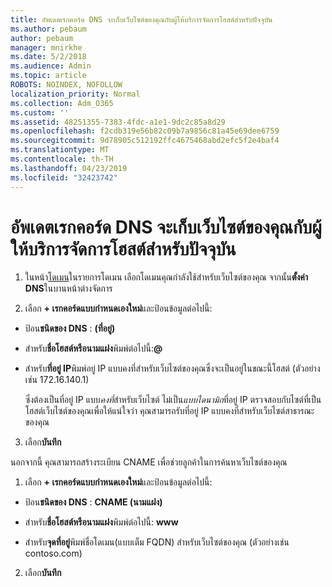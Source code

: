 ```yaml
---
title: อัพเดตเรกคอร์ด DNS จะเก็บเว็บไซต์ของคุณกับผู้ให้บริการจัดการโฮสต์สำหรับปัจจุบัน
ms.author: pebaum
author: pebaum
manager: mnirkhe
ms.date: 5/2/2018
ms.audience: Admin
ms.topic: article
ROBOTS: NOINDEX, NOFOLLOW
localization_priority: Normal
ms.collection: Adm_O365
ms.custom: ''
ms.assetid: 48251355-7383-4fdc-a1e1-9dc2c85a8d29
ms.openlocfilehash: f2cdb319e56b82c09b7a9856c81a45e69dee6759
ms.sourcegitcommit: 9d78905c512192ffc4675468abd2efc5f2e4baf4
ms.translationtype: MT
ms.contentlocale: th-TH
ms.lasthandoff: 04/23/2019
ms.locfileid: "32423742"
---
```

# <a name="update-dns-records-to-keep-your-website-with-your-current-hosting-provider"></a>อัพเดตเรกคอร์ด DNS จะเก็บเว็บไซต์ของคุณกับผู้ให้บริการจัดการโฮสต์สำหรับปัจจุบัน

1. ในหน้า[โดเมน](https://portal.office.com/adminportal/home#/Domains)ในรายการโดเมน เลือกโดเมนคุณกำลังใช้สำหรับเว็บไซต์ของคุณ จากนั้น**ตั้งค่า DNS**ในบานหน้าต่างจัดการ 
    
2. เลือก **+ เรกคอร์ดแบบกำหนดเองใหม่**และป้อนข้อมูลต่อไปนี้: 
    
  - ป้อน**ชนิดของ DNS** : **(ที่อยู่)**
    
  - สำหรับ**ชื่อโฮสต์หรือนามแฝง**พิมพ์ต่อไปนี้:**@**
    
  - สำหรับ**ที่อยู่ IP**พิมพ์อยู่ IP แบบคงที่สำหรับเว็บไซต์ของคุณซึ่งจะเป็นอยู่ในขณะนี้โฮสต์ (ตัวอย่างเช่น 172.16.140.1) 
    
    ซึ่งต้องเป็นที่อยู่ IP แบบ*คงที่*สำหรับเว็บไซต์ ไม่เป็น*แบบไดนามิก*ที่อยู่ IP ตรวจสอบกับไซต์ที่เป็นโฮสต์เว็บไซต์ของคุณเพื่อให้แน่ใจว่า คุณสามารถรับที่อยู่ IP แบบคงที่สำหรับเว็บไซต์สาธารณะของคุณ 
    
3. เลือก**บันทึก** 
    
นอกจากนี้ คุณสามารถสร้างระเบียน CNAME เพื่อช่วยลูกค้าในการค้นหาเว็บไซต์ของคุณ
  
1. เลือก **+ เรกคอร์ดแบบกำหนดเองใหม่**และป้อนข้อมูลต่อไปนี้: 
    
  - ป้อน**ชนิดของ DNS** : **CNAME (นามแฝง)**
    
  - สำหรับ**ชื่อโฮสต์หรือนามแฝง**พิมพ์ต่อไปนี้: **www**
    
  - สำหรับ**จุดที่อยู่**พิมพ์ชื่อโดเมน(แบบเต็ม FQDN) สำหรับเว็บไซต์ของคุณ (ตัวอย่างเช่น contoso.com) 
    
2. เลือก**บันทึก** 
    

